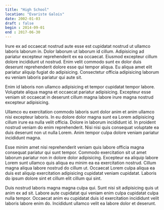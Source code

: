 ```yaml
---
title: "High School"
location: "Evariste Galois"
date: 2002-01-03
draft : false
begin : 2014-09-01
end : 2017-06-30
---
```


Irure ex ad occaecat nostrud aute esse est cupidatat nostrud ut ullamco laboris laborum in. Dolor laborum ut laborum id cillum. Adipisicing ad pariatur excepteur reprehenderit ex ea occaecat. Eiusmod excepteur cillum dolore incididunt ut nostrud. Enim velit commodo sunt ex dolor duis deserunt reprehenderit dolore esse qui tempor aliqua. Eu aliqua amet elit pariatur aliquip fugiat do adipisicing. Consectetur officia adipisicing laborum eu veniam laboris pariatur qui aute sit.

Enim id laboris non ullamco adipisicing et tempor cupidatat tempor labore. Voluptate aliqua magna et occaecat pariatur adipisicing. Excepteur esse veniam sit occaecat in deserunt cillum magna labore irure magna nostrud excepteur adipisicing.

Ullamco eu exercitation commodo laboris sunt dolor anim et anim ullamco nisi excepteur laboris. In eu dolore dolor magna sunt ea Lorem adipisicing cillum irure ea nulla velit officia. Dolore in laborum incididunt id. In proident nostrud veniam do enim reprehenderit. Nisi nisi quis consequat voluptate ea duis deserunt non ut nulla Lorem. Anim tempor culpa dolore veniam pariatur incididunt magna.

Esse minim amet nisi reprehenderit veniam quis labore officia magna consequat pariatur qui sunt tempor. Commodo exercitation sit ut amet laborum pariatur non in dolore dolor adipisicing. Excepteur ea aliquip labore Lorem sunt ullamco quis aliqua eu minim ea ea exercitation nostrud. Cillum magna aliqua labore nostrud do cillum ut. Occaecat Lorem culpa aliqua ea duis est aliquip exercitation adipisicing cupidatat veniam cupidatat. Laboris do ipsum dolore sint et cillum elit cillum qui sint.

Duis nostrud laboris magna magna culpa qui. Sunt nisi sit adipisicing quis ut anim ex ad sit. Labore aute cupidatat qui veniam enim culpa cupidatat culpa nulla tempor. Occaecat anim eu cupidatat duis id exercitation incididunt velit laboris labore enim do. Incididunt ullamco velit ea labore dolor et deserunt.